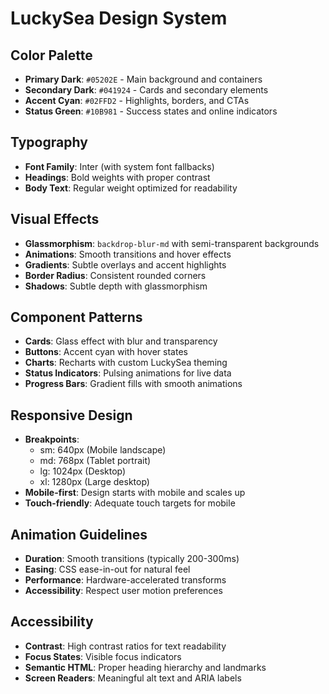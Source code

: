 # LuckySea Design System

## Color Palette
- **Primary Dark**: `#05202E` - Main background and containers
- **Secondary Dark**: `#041924` - Cards and secondary elements  
- **Accent Cyan**: `#02FFD2` - Highlights, borders, and CTAs
- **Status Green**: `#10B981` - Success states and online indicators

## Typography
- **Font Family**: Inter (with system font fallbacks)
- **Headings**: Bold weights with proper contrast
- **Body Text**: Regular weight optimized for readability

## Visual Effects
- **Glassmorphism**: `backdrop-blur-md` with semi-transparent backgrounds
- **Animations**: Smooth transitions and hover effects
- **Gradients**: Subtle overlays and accent highlights
- **Border Radius**: Consistent rounded corners
- **Shadows**: Subtle depth with glassmorphism

## Component Patterns
- **Cards**: Glass effect with blur and transparency
- **Buttons**: Accent cyan with hover states
- **Charts**: Recharts with custom LuckySea theming
- **Status Indicators**: Pulsing animations for live data
- **Progress Bars**: Gradient fills with smooth animations

## Responsive Design
- **Breakpoints**: 
  - sm: 640px (Mobile landscape)
  - md: 768px (Tablet portrait)  
  - lg: 1024px (Desktop)
  - xl: 1280px (Large desktop)
- **Mobile-first**: Design starts with mobile and scales up
- **Touch-friendly**: Adequate touch targets for mobile

## Animation Guidelines
- **Duration**: Smooth transitions (typically 200-300ms)
- **Easing**: CSS ease-in-out for natural feel
- **Performance**: Hardware-accelerated transforms
- **Accessibility**: Respect user motion preferences

## Accessibility
- **Contrast**: High contrast ratios for text readability
- **Focus States**: Visible focus indicators
- **Semantic HTML**: Proper heading hierarchy and landmarks
- **Screen Readers**: Meaningful alt text and ARIA labels